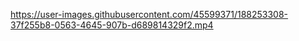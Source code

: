 https://user-images.githubusercontent.com/45599371/188253308-37f255b8-0563-4645-907b-d689814329f2.mp4
